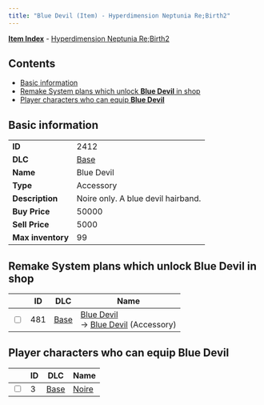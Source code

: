 ```yaml
---
title: "Blue Devil (Item) - Hyperdimension Neptunia Re;Birth2"
---
```


[**Item Index**](/neptunia/rb2/item/index.html) - [Hyperdimension Neptunia Re;Birth2](/neptunia/rb2)

## Contents

- [Basic information](#basic-information)
- [Remake System plans which unlock **Blue Devil** in shop](#remake-system-plans-which-unlock-blue-devil-in-shop)
- [Player characters who can equip **Blue Devil**](#player-characters-who-can-equip-blue-devil)

## Basic information

|   |   |
| -- | -- |
| **ID** | 2412 |
| **DLC** | [Base](/neptunia/rb2/dlc/0-base.html) |
| **Name** | Blue Devil |
| **Type** | Accessory |
| **Description** | Noire only. A blue devil hairband. |
| **Buy Price** | 50000 |
| **Sell Price** | 5000 |
| **Max inventory** | 99 |

## Remake System plans which unlock **Blue Devil** in shop

|    | ID | DLC | Name |
| -- | -- | --- | ---- |
| <input type="checkbox" id="rb2-remake-0-481" class="trackbox" /> | 481 | [Base](/neptunia/rb2/dlc/0-base.html) | [Blue Devil](/neptunia/rb2/remake/0-481-blue-devil.html)<br />→ [Blue Devil](/neptunia/rb2/item/0-2412-blue-devil.html) (Accessory) |

## Player characters who can equip **Blue Devil**

|    | ID | DLC | Name |
| -- | -- | --- | ---- |
| <input type="checkbox" id="rb2-player-0-3" class="trackbox" /> | 3 | [Base](/neptunia/rb2/dlc/0-base.html) | [Noire](/neptunia/rb2/player/0-3-noire.html) |